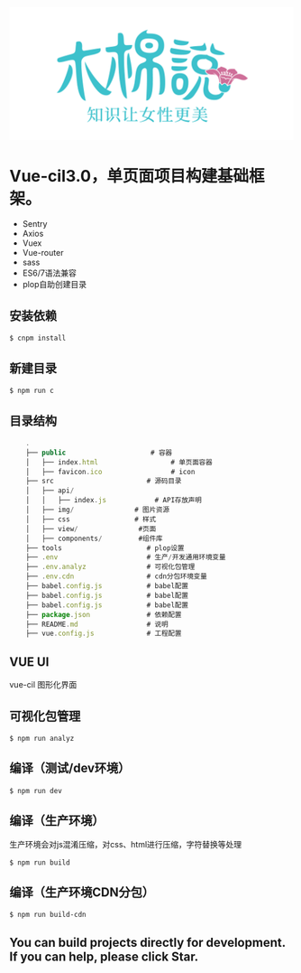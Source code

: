 ![![image]](https://github.com/MMS-Daniel/Webpack4Start/raw/master/src/images/logo.jpg)

Vue-cil3.0，单页面项目构建基础框架。
=====================================

- Sentry
- Axios
- Vuex
- Vue-router
- sass
- ES6/7语法兼容
- plop自助创建目录

## 安装依赖 ##

	$ cnpm install

## 新建目录 ##

    $ npm run c


## 目录结构 ##

``` js
    .
    ├── public                     # 容器
    │   ├── index.html                  # 单页面容器
    │   ├── favicon.ico                 # icon
    ├── src                       # 源码目录
    │   ├── api/
    │   │   ├── index.js            # API存放声明
    │   ├── img/               # 图片资源
    │   ├── css                # 样式
    │   ├── view/               #页面
    │   ├── components/         #组件库
    ├── tools                     # plop设置
    ├── .env                      # 生产/开发通用环境变量
    ├── .env.analyz               # 可视化包管理
    ├── .env.cdn                  # cdn分包环境变量
    ├── babel.config.js           # babel配置
    ├── babel.config.js           # babel配置
    ├── babel.config.js           # babel配置
    ├── package.json              # 依赖配置
    ├── README.md                 # 说明
    ├── vue.config.js             # 工程配置

```
## VUE UI ##

vue-cil 图形化界面


## 可视化包管理  ##

    $ npm run analyz

## 编译（测试/dev环境） ##

    $ npm run dev

## 编译（生产环境） ##

生产环境会对js混淆压缩，对css、html进行压缩，字符替换等处理

    $ npm run build

## 编译（生产环境CDN分包） ##
    $ npm run build-cdn

You can build projects directly for development. If you can help, please click Star.
--------------------------------------------------------------------------------------